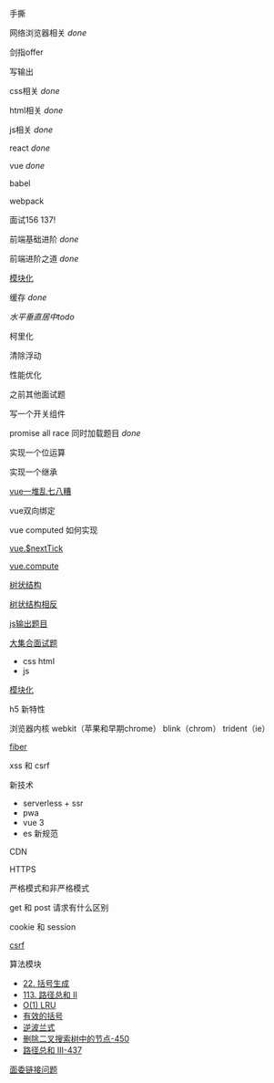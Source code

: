 手撕 

网络浏览器相关 *done*

剑指offer 

写输出 

css相关 *done*

html相关 *done*

js相关 *done*

react *done*

vue *done*

babel

webpack 

面试156  137!

前端基础进阶 *done*

前端进阶之道 *done*

[模块化](https://mp.weixin.qq.com/s/ZGx1Xyotbs9i5FlBd9S-dA)

缓存 *done* 

*水平垂直居中todo* 

柯里化

清除浮动

性能优化

之前其他面试题

写一个开关组件

promise all race 同时加载题目  *done*

实现一个位运算 

实现一个继承

[vue一堆乱七八糟](https://juejin.im/post/6844903918472790023)

vue双向绑定

vue computed 如何实现

[vue.$nextTick](https://github.com/Advanced-Frontend/Daily-Interview-Question/issues/281)

[vue.compute](https://github.com/Advanced-Frontend/Daily-Interview-Question/issues/291)

[树状结构](https://github.com/Advanced-Frontend/Daily-Interview-Question/issues/206)

[树状结构相反](https://github.com/Advanced-Frontend/Daily-Interview-Question/issues/212)

[js输出题目](https://juejin.im/post/6844904203110842376)

[大集合面试题](https://juejin.im/post/6864398060702760968?utm_source=gold_browser_extension#heading-6)

- css html
- js 

[模块化](https://mp.weixin.qq.com/s/ZGx1Xyotbs9i5FlBd9S-dA)

h5 新特性

浏览器内核 webkit（苹果和早期chrome） blink（chrom） trident（ie）

[fiber](https://segmentfault.com/a/1190000018250127)

xss 和 csrf

新技术
  - serverless + ssr
  - pwa
  - vue 3
  - es 新规范

CDN

HTTPS

严格模式和非严格模式

get 和 post 请求有什么区别

cookie 和 session

[csrf](https://blog.csdn.net/xiaoxinshuaiga/article/details/80766369)

算法模块

  - [22. 括号生成](https://github.com/sl1673495/leetcode-javascript/issues/31)
  - [113. 路径总和 II](https://leetcode-cn.com/problems/path-sum-ii/)
  - [O(1) LRU](https://github.com/sl1673495/leetcode-javascript/issues/35)
  - [有效的括号](https://github.com/sl1673495/leetcode-javascript/issues/48)
  - [逆波兰式](https://github.com/sl1673495/leetcode-javascript/issues/47)
  - [删除二叉搜索树中的节点-450](https://github.com/sl1673495/leetcode-javascript/issues/62)
  - [路径总和 III-437](https://github.com/sl1673495/leetcode-javascript/issues/61)

[面委链接问题](https://www.nowcoder.com/discuss/497112)